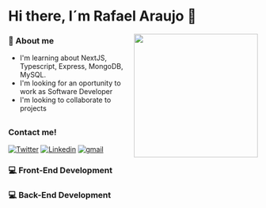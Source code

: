 # Hi there, I´m Rafael Araujo :wave:

<img src="https://github.com/Rafaell-dev/images/blob/main/img-gif-github.gif" width= "250px" align= "right">

### :man: About me
- I'm learning about NextJS, Typescript, Express, MongoDB, MySQL.
- I'm looking for an oportunity to work as Software Developer
- I'm looking to collaborate to projects



##
### Contact me!

[![Twitter](https://img.shields.io/badge/-Twitter-060606?style=flat&labelcolor=0D0D0D&logo=Twitter&color=white)](https://twitter.com/rafaelldev)
[![Linkedin](https://img.shields.io/badge/-Linkedin-060606?style=flat&labelcolor=0D0D0D&logo=Linkedin&color=blue)](https://linkedin.com/in/rafaelldev)
[![gmail](https://img.shields.io/badge/Gmail-D14836?style=flat&logo=Gmail&logoColor=white)](mailto:araujor.dev@gmail.com)

### :computer: Front-End Development
### :computer: Back-End Development
